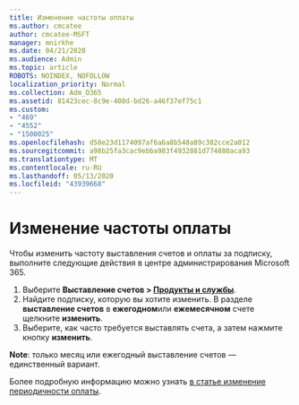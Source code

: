 ```yaml
---
title: Изменение частоты оплаты
ms.author: cmcatee
author: cmcatee-MSFT
manager: mnirkhe
ms.date: 04/21/2020
ms.audience: Admin
ms.topic: article
ROBOTS: NOINDEX, NOFOLLOW
localization_priority: Normal
ms.collection: Adm_O365
ms.assetid: 81423cec-8c9e-408d-bd26-a46f37ef75c1
ms.custom:
- "469"
- "4552"
- "1500025"
ms.openlocfilehash: d58e23d1174097af6a6a8b548a89c382cce2a012
ms.sourcegitcommit: a98b25fa3cac9ebba983f4932881d774880aca93
ms.translationtype: MT
ms.contentlocale: ru-RU
ms.lasthandoff: 05/13/2020
ms.locfileid: "43939668"
---
```

# <a name="change-how-often-you-pay"></a>Изменение частоты оплаты

Чтобы изменить частоту выставления счетов и оплаты за подписку, выполните следующие действия в центре администрирования Microsoft 365. 
1. Выберите **Выставление счетов > [Продукты и службы](https://go.microsoft.com/fwlink/p/?linkid=842054)**.
2. Найдите подписку, которую вы хотите изменить. В разделе **выставление счетов** в **ежегодном**или **ежемесячном** счете щелкните **изменить**. 
3. Выберите, как часто требуется выставлять счета, а затем нажмите кнопку **изменить**.

**Note**: только месяц или ежегодный выставление счетов — единственный вариант.

Более подробную информацию можно узнать [в статье изменение периодичности оплаты](https://docs.microsoft.com/microsoft-365/commerce/billing-and-payments/change-payment-frequency?view=o365-worldwide).
